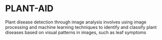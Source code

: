 # PLANT-AID
Plant disease detection through image analysis involves using image processing and machine learning techniques to identify and classify plant diseases based on visual patterns in images, such as leaf symptoms
